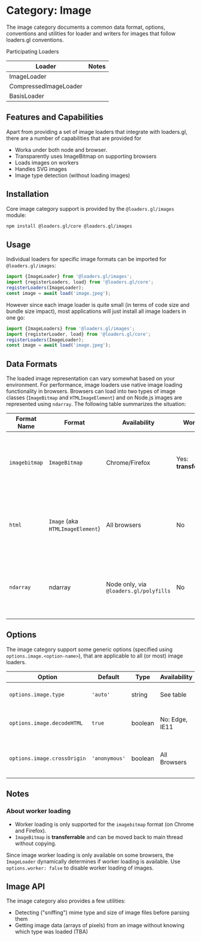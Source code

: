 # Category: Image

The image category documents a common data format, options, conventions and utilities for loader and writers for images that follow loaders.gl conventions.

Participating Loaders

| Loader                | Notes |
| --------------------- | ----- |
| ImageLoader           |       |
| CompressedImageLoader |       |
| BasisLoader           |       |

## Features and Capabilities

Apart from providing a set of image loaders that integrate with loaders.gl, there are a number of capabilities that are provided for

- Worka under both node and browser.
- Transparently uses ImageBitmap on supporting browsers
- Loads images on workers
- Handles SVG images
- Image type detection (without loading images)

## Installation

Core image category support is provided by the `@loaders.gl/images` module:

```bash
npm install @loaders.gl/core @loaders.gl/images
```

## Usage

Individual loaders for specific image formats can be imported for `@loaders.gl/images`:

```js
import {ImageLoader} from '@loaders.gl/images';
import {registerLoaders, load} from '@loaders.gl/core';
registerLoaders(ImageLoader);
const image = await load('image.jpeg');
```

However since each image loader is quite small (in terms of code size and bundle size impact), most applications will just install all image loaders in one go:

```js
import {ImageLoaders} from '@loaders.gl/images';
import {registerLoader, load} from '@loaders.gl/core';
registerLoaders(ImageLoader);
const image = await load('image.jpeg');
```

## Data Formats

The loaded image representation can vary somewhat based on your environment. For performance, image loaders use native image loading functionality in browsers. Browsers can load into two types of image classes (`ImageBitmap` and `HTMLImageElement`) and on Node.js images are represented using `ndarray`. The following table summarizes the situation:

| Format Name   | Format                           | Availability                           | Workers                | Description                                                                      |
| ------------- | -------------------------------- | -------------------------------------- | ---------------------- | -------------------------------------------------------------------------------- |
| `imagebitmap` | `ImageBitmap`                    | Chrome/Firefox                         | Yes: **transferrable** | A newer class designed for efficient loading of images for use with WebGL        |
| `html`        | `Image` (aka `HTMLImageElement`) | All browsers                           | No                     | The original HTML class used for image loading into DOM trees. WebGL compatible. |
| `ndarray`     | ndarray                          | Node only, via `@loaders.gl/polyfills` | No                     | Used to load images under node. Compatible with headless gl.                     |

## Options

The image category support some generic options (specified using `options.image.<option-name>`), that are applicable to all (or most) image loaders.

| Option                      | Default       | Type    | Availability   | Description                                     |
| --------------------------- | ------------- | ------- | -------------- | ----------------------------------------------- |
| `options.image.type`        | `'auto'`      | string  | See table      | One of `auto`, `imagebitmap`, `html`, `ndarray` |
| `options.image.decodeHTML`  | `true`        | boolean | No: Edge, IE11 | Wait for HTMLImages to be fully decoded.        |
| `options.image.crossOrigin` | `'anonymous'` | boolean | All Browsers   | Sets `crossOrigin` field for HTMLImage loads    |

## Notes

### About worker loading

- Worker loading is only supported for the `imagebitmap` format (on Chrome and Firefox).
- `ImageBitmap` is **transferrable** and can be moved back to main thread without copying.

Since image worker loading is only available on some browsers, the `ImageLoader` dynamically determines if worker loading is available. Use `options.worker: false` to disable worker loading of images.

## Image API

The image category also provides a few utilities:

- Detecting ("sniffing") mime type and size of image files before parsing them
- Getting image data (arrays of pixels) from an image without knowing which type was loaded (TBA)
